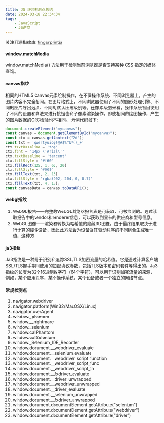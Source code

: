 ```yaml
---
title: JS 环境检测点总结
date: 2024-03-18 22:34:34
tags:
    - JavaScript
    - JS逆向
---
```


关注开源指纹库: [fingerprintjs](https://github.com/fingerprintjs/fingerprintjs)

#### window.matchMedia
window.matchMedia() 方法用于检测当前浏览器是否支持某种 CSS 指定的媒体查询。

#### canvas指纹
相同的HTML5 Canvas元素绘制操作，在不同操作系统、不同浏览器上，产生的图片内容不完全相同。在图片格式上，不同浏览器使用了不同的图形处理引擎、不同的图片导出选项、不同的默认压缩级别等。在像素级别来看，操作系统各自使用了不同的设置和算法来进行抗锯齿和子像素渲染操作。即使相同的绘图操作，产生的图片数据的CRC检验也不相同。
示例代码如下:
```javascript
document.createElement("mycanvas");
const canvas = document.getElementById("mycanvas");
const ctx = canvas.getContext("2d");
const txt = 'qwertyuiop!@#$%^&*()_+'
ctx.textBaseline = 'top'
ctx.font = '14px \'Arial\''
ctx.textBaseline = 'tencent'
ctx.fillStyle = '#f60'
ctx.fillRect(125, 1, 62, 20)
ctx.fillStyle = '#069'
ctx.fillText(txt, 2, 15)
ctx.fillStyle = 'rgba(102, 204, 0, 0.7)'
ctx.fillText(txt, 4, 17);
const canvasData = canvas.toDataURL();

```

#### webgl指纹
1. WebGL报告——完整的WebGL浏览器报告表是可获取、可被检测的。通过读取报告中的vendor和renderer信息，可以获取到显卡的供应商和型号信息。
2. WebGL图像——渲染和转换为哈希值的隐藏3D图像。由于最终结果取决于进行计算的硬件设备，因此此方法会为设备及其驱动程序的不同组合生成唯一值。这种方

#### ja3指纹
Ja3指纹是一种用于识别和追踪SSL/TLS加密流量的哈希值。它是通过计算客户端SSL/TLS握手期间使用的加密协议参数，包括TLS版本和密码套件等得出的。Ja3指纹的长度为32个16进制数字符（64个字符），可以用于识别加密流量的来源，例如，某个应用程序，某个操作系统，某个设备或者一个独立的网络节点。

#### 常规检测点
1. navigator.webdriver
2. navigator.platform(Win32/MacOSX/Linux)
3. navigator.userAgent
4. window._phantom
5. window.__nightmare
6. window._selenium
7. window.callPhantom
8. window.callSelenium
9. window._Selenium_IDE_Recorder
10. window.document.__webdriver_evaluate
11. window.document.__selenium_evaluate
12. window.document.__webdriver_script_function
13. window.document.__webdriver_script_func
14. window.document.__webdriver_script_fn
15. window.document.__fxdriver_evaluate
16. window.document.__driver_unwrapped
17. window.document.__webdriver_unwrapped
18. window.document.__driver_evaluate
19. window.document.__selenium_unwrapped
20. window.document.__fxdriver_unwrapped
21. window.document.documentElement.getAttribute("selenium")
22. window.document.documentElement.getAttribute("webdriver")
23. window.document.documentElement.getAttribute("driver")
